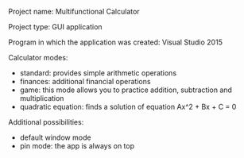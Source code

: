 Project name: Multifunctional Calculator

Project type: GUI application

Program in which the application was created: Visual Studio 2015

Calculator modes:
 - standard: provides simple arithmetic operations
 - finances: additional financial operations
 - game: this mode allows you to practice addition, subtraction and multiplication
 - quadratic equation: finds a solution of equation Ax^2 + Bx + C = 0
 
Additional possibilities:
 - default window mode
 - pin mode: the app is always on top
